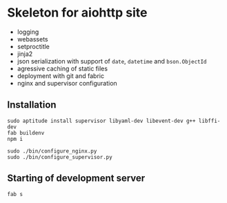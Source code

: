 Skeleton for aiohttp site
=========================
* logging
* webassets
* setproctitle
* jinja2
* json serialization with support of `date`, `datetime` and `bson.ObjectId`
* agressive caching of static files 
* deployment with git and fabric 
* nginx and supervisor configuration


Installation
------------
    sudo aptitude install supervisor libyaml-dev libevent-dev g++ libffi-dev
    fab buildenv
    npm i

    sudo ./bin/configure_nginx.py
    sudo ./bin/configure_supervisor.py


Starting of development server
-----------------------------
    fab s
